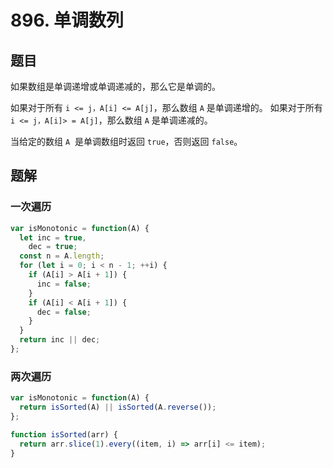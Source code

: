 # 896. 单调数列

## 题目

如果数组是单调递增或单调递减的，那么它是单调的。

如果对于所有 `i <= j，A[i] <= A[j]`，那么数组 `A` 是单调递增的。 如果对于所有 `i <= j，A[i]> = A[j]`，那么数组 `A` 是单调递减的。

当给定的数组 `A`  是单调数组时返回 `true`，否则返回 `false`。

## 题解

### 一次遍历

```js
var isMonotonic = function(A) {
  let inc = true,
    dec = true;
  const n = A.length;
  for (let i = 0; i < n - 1; ++i) {
    if (A[i] > A[i + 1]) {
      inc = false;
    }
    if (A[i] < A[i + 1]) {
      dec = false;
    }
  }
  return inc || dec;
};
```

### 两次遍历

```js
var isMonotonic = function(A) {
  return isSorted(A) || isSorted(A.reverse());
};

function isSorted(arr) {
  return arr.slice(1).every((item, i) => arr[i] <= item);
}
```
